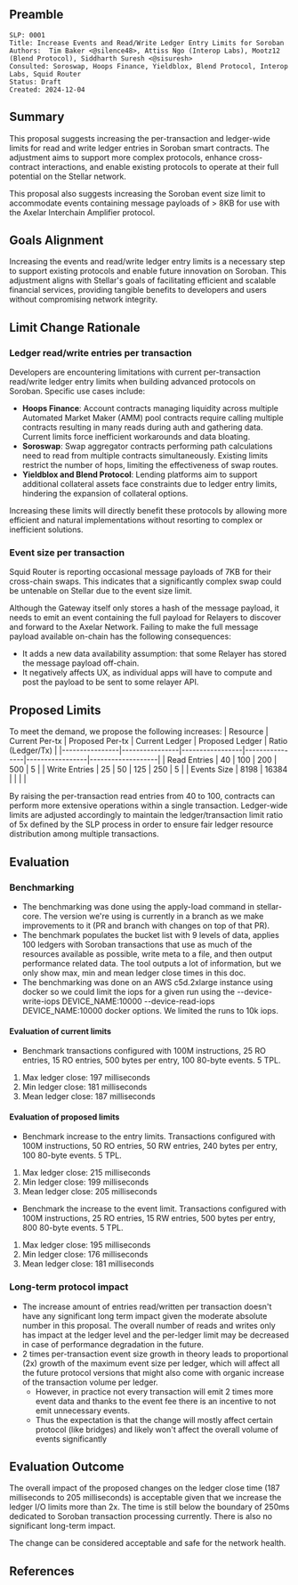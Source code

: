 ## Preamble

```
SLP: 0001
Title: Increase Events and Read/Write Ledger Entry Limits for Soroban 
Authors:  Tim Baker <@silence48>, Attiss Ngo (Interop Labs), Mootz12 (Blend Protocol), Siddharth Suresh <@sisuresh>
Consulted: Soroswap, Hoops Finance, Yieldblox, Blend Protocol, Interop Labs, Squid Router
Status: Draft
Created: 2024-12-04
```

## Summary
This proposal suggests increasing the per-transaction and ledger-wide limits for read and write ledger entries in Soroban smart contracts. The adjustment aims to support more complex protocols, enhance cross-contract interactions, and enable existing protocols to operate at their full potential on the Stellar network.

This proposal also suggests increasing the Soroban event size limit to accommodate events containing message payloads of > 8KB for use with the Axelar Interchain Amplifier protocol.

## Goals Alignment

Increasing the events and read/write ledger entry limits is a necessary step to support existing protocols and enable future innovation on Soroban. This adjustment aligns with Stellar's goals of facilitating efficient and scalable financial services, providing tangible benefits to developers and users without compromising network integrity.

## Limit Change Rationale

### Ledger read/write entries per transaction
Developers are encountering limitations with current per-transaction read/write ledger entry limits when building advanced protocols on Soroban. Specific use cases include:

- **Hoops Finance**: Account contracts managing liquidity across multiple Automated Market Maker (AMM) pool contracts require calling multiple contracts resulting in many reads during auth and gathering data. Current limits force inefficient workarounds and data bloating.
- **Soroswap**: Swap aggregator contracts performing path calculations need to read from multiple contracts simultaneously. Existing limits restrict the number of hops, limiting the effectiveness of swap routes.
- **Yieldblox and Blend Protocol**: Lending platforms aim to support additional collateral assets face constraints due to ledger entry limits, hindering the expansion of collateral options.

Increasing these limits will directly benefit these protocols by allowing more efficient and natural implementations without resorting to complex or inefficient solutions.

### Event size per transaction

Squid Router is reporting occasional message payloads of 7KB for their cross-chain swaps. This indicates that a significantly complex swap could be untenable on Stellar due to the event size limit.

Although the Gateway itself only stores a hash of the message payload, it needs to emit an event containing the full payload for Relayers to discover and forward to the Axelar Network. Failing to make the full message payload available on-chain has the following consequences:

- It adds a new data availability assumption: that some Relayer has stored the message payload off-chain.
- It negatively affects UX, as individual apps will have to compute and post the payload to be sent to some relayer API.

## Proposed Limits
To meet the demand, we propose the following increases:
| Resource       | Current Per-tx | Proposed Per-tx | Current Ledger | Proposed Ledger | Ratio (Ledger/Tx) |
|----------------|----------------|-----------------|----------------|-----------------|-------------------|
| Read Entries   | 40             | 100              | 200            | 500             | 5                 |
| Write Entries  | 25             | 50              | 125            | 250             | 5                 |
| Events Size    | 8198           | 16384           |                |                 |                   |

By raising the per-transaction read entries from 40 to 100, contracts can perform more extensive operations within a single transaction. Ledger-wide limits are adjusted accordingly to maintain the ledger/transaction limit ratio of 5x defined by the SLP process in order to ensure fair ledger resource distribution among multiple transactions.


## Evaluation

### Benchmarking

- The benchmarking was done using the apply-load command in stellar-core. The version we're using is currently in a branch as we make improvements to it (PR and branch with changes on top of that PR).
- The benchmark populates the bucket list with 9 levels of data, applies 100 ledgers with Soroban transactions that use as much of the resources available as possible, write meta to a file, and then output performance related data. The tool outputs a lot of information, but we only show max, min and mean ledger close times in this doc.
- The benchmarking was done on an AWS c5d.2xlarge instance using docker so we could limit the iops for a given run using the --device-write-iops DEVICE_NAME:10000 --device-read-iops DEVICE_NAME:10000 docker options. We limited the runs to 10k iops.

#### Evaluation of current limits
- Benchmark transactions configured with 100M instructions, 25 RO entries, 15 RO entries, 500 bytes per entry, 100 80-byte events. 5 TPL.
1. Max ledger close: 197 milliseconds  
2. Min ledger close: 181 milliseconds  
3. Mean ledger close: 187 milliseconds

#### Evaluation of proposed limits
- Benchmark increase to the entry limits. Transactions configured with 100M instructions, 50 RO entries, 50 RW entries, 240 bytes per entry, 100 80-byte events. 5 TPL.
1. Max ledger close: 215 milliseconds  
2. Min ledger close: 199 milliseconds  
3. Mean ledger close: 205 milliseconds  

- Benchmark the increase to the event limit. Transactions configured with 100M instructions, 25 RO entries, 15 RW entries, 500 bytes per entry, 800 80-byte events. 5 TPL.
1. Max ledger close: 195 milliseconds
2. Min ledger close: 176 milliseconds
3. Mean ledger close:  181 milliseconds

### Long-term protocol impact

- The increase amount of entries read/written per transaction doesn't have any significant long term impact given the moderate absolute number in this proposal. The overall number of reads and writes only has impact at the ledger level and the per-ledger limit may be decreased in case of performance degradation in the future.
- 2 times per-transaction event size growth in theory leads to proportional (2x) growth of the maximum event size per ledger, which will affect all the future protocol versions that might also come with organic increase of the transaction volume per ledger.
    - However, in practice not every transaction will emit 2 times more event data and thanks to the event fee there is an incentive to not emit unnecessary events.
    - Thus the expectation is that the change will mostly affect certain protocol (like bridges) and likely won't affect the overall volume of events significantly


## Evaluation Outcome

The overall impact of the proposed changes on the ledger close time (187 milliseconds to 205 milliseconds) is acceptable given that we increase the ledger I/O limits more than 2x. The time is still below the boundary of 250ms dedicated to Soroban transaction processing currently. There is also no significant long-term impact.

The change can be considered acceptable and safe for the network health.

## References